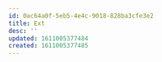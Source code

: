 ```yaml
---
id: 0ac64a0f-5eb5-4e4c-9018-828ba3cfe3e2
title: Ext
desc: ''
updated: 1611005377484
created: 1611005377485
---
```


